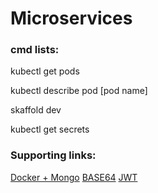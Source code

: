 # Microservices

<h3 align="left">cmd lists:</h3>

<p align="left">kubectl get pods</p>
<p align="left">kubectl describe pod [pod name]</p>
<p align="left">skaffold dev</p>

<p align="left">kubectl get secrets</p>

<h3 align="left">Supporting links:</h3>

[Docker + Mongo](https://hub.docker.com/_/mongo)
[BASE64](https://www.base64decode.org/)
[JWT](https://jwt.io/)
